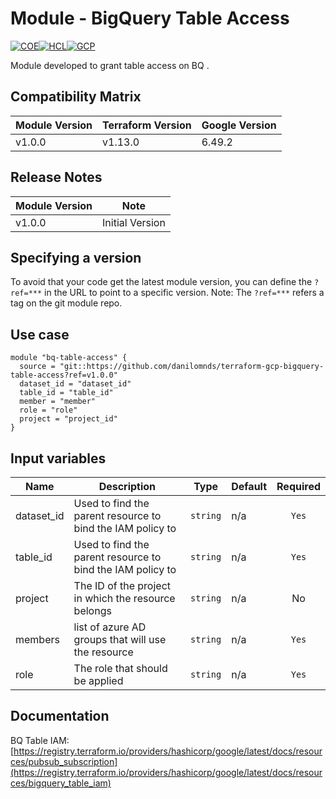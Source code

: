 # Module - BigQuery Table Access
[![COE](https://img.shields.io/badge/Created%20By-CCoE-blue)]()[![HCL](https://img.shields.io/badge/language-HCL-blueviolet)](https://www.terraform.io/)[![GCP](https://img.shields.io/badge/provider-GCP-green)](https://registry.terraform.io/providers/hashicorp/google/latest)

Module developed to grant table access on BQ .

## Compatibility Matrix

| Module Version | Terraform Version | Google Version     |
|----------------|-------------------| ------------------ |
| v1.0.0         | v1.13.0           | 6.49.2             |

## Release Notes

| Module Version | Note | 
|----------------|------|
| v1.0.0 | Initial Version |

## Specifying a version

To avoid that your code get the latest module version, you can define the `?ref=***` in the URL to point to a specific version.
Note: The `?ref=***` refers a tag on the git module repo.

## Use case
```hcl
module "bq-table-access" {    
  source = "git::https://github.com/danilomnds/terraform-gcp-bigquery-table-access?ref=v1.0.0"
  dataset_id = "dataset_id"
  table_id = "table_id"
  member = "member"
  role = "role"
  project = "project_id"  
}
```
## Input variables

| Name | Description | Type | Default | Required |
|------|-------------|------|---------|:--------:|
| dataset_id | Used to find the parent resource to bind the IAM policy to | `string` | n/a | `Yes` |
| table_id | Used to find the parent resource to bind the IAM policy to | `string` | n/a | `Yes` |
| project | The ID of the project in which the resource belongs | `string` | n/a | No |
| members | list of azure AD groups that will use the resource | `string` | n/a | `Yes` |
| role | The role that should be applied| `string` | n/a | `Yes` |

## Documentation
BQ Table IAM: <br>
[https://registry.terraform.io/providers/hashicorp/google/latest/docs/resources/pubsub_subscription](https://registry.terraform.io/providers/hashicorp/google/latest/docs/resources/bigquery_table_iam)